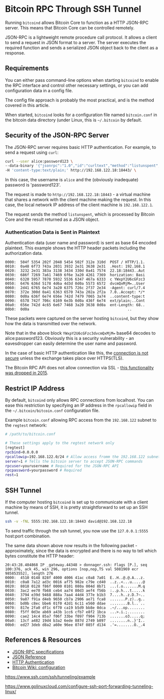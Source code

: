 # Bitcoin RPC Through SSH Tunnel
Running `bitcoind` allows Bitcoin Core to function as a HTTP JSON-RPC server. This means that Bitcoin Core can be controlled remotely.

JSON-RPC is a lightweight remote procedure call protocol. It allows a client to send a request in JSON format to a server. The server executes the required function and sends a serialized JSON object back to the client as a response.

Requirements
------------
You can either pass command-line options when starting `bitcoind` to enable the RPC interface and control other necessary settings, or you can add configuration data in a config file.

The config file approach is probably the most practical, and is the method covered in this article.

When started, `bitcoind` looks for a configuration file named `bitcoin.conf` in the bitcoin data directory (under Linux, this is `~/.bitcoin` by default.



Security of the JSON-RPC Server
-------------------------------
The JSON-RPC server requires basic HTTP authentication. For example, to send a request using `curl`:

```bash
curl --user alice:password123 \
--data-binary '{"jsonrpc":"1.0","id":"curltext","method":"listunspent","params":[]}' \
-H 'content-type:text/plain;' http://192.168.122.18:18443/ \
```
In this case, the username is `alice` and the (obviously inadequate) password is 'password123'.

The request is made to `http://192.168.122.18:18443` - a virtual machine that shares a network with the client machine making the request. In this case, the local network IP address of the client machine is `192.168.122.1`.

The request sends the method `listunspent`, which is processed by Bitcoin Core and the result returned as a JSON object.

### Authentication Data is Sent in Plaintext
Authentication data (user name and password) is sent as base 64 encoded plaintext. This example shows the HTTP header packets including the authorization data.

```data
0000:  504f 5354 202f 2048 5454 502f 312e 310d  POST / HTTP/1.1.
0010:  0a48 6f73 743a 2031 3932 2e31 3638 2e31  .Host: 192.168.1
0020:  3232 2e31 383a 3138 3434 330d 0a41 7574  22.18:18443..Aut
0030:  686f 7269 7a61 7469 6f6e 3a20 4261 7369  horization: Basi
0040:  6320 5957 7870 5932 5536 6347 467a 6333  c YWxpY2U6cGFzc3
0050:  6476 636d 5178 4d6a 4d3d 0d0a 5573 6572  dvcmQxMjM=..User
0060:  2d41 6765 6e74 3a20 6375 726c 2f37 2e34  -Agent: curl/7.4
0070:  372e 300d 0a41 6363 6570 743a 202a 2f2a  7.0..Accept: */*
0080:  0d0a 636f 6e74 656e 742d 7479 7065 3a74  ..content-type:t
0090:  6578 742f 706c 6169 6e3b 0d0a 436f 6e74  ext/plain;..Cont
00a0:  656e 742d 4c65 6e67 7468 3a20 3638 0d0a  ent-Length: 68..
00b0:  0d0a                                             ..

```
These packets were captured on the server hosting `bitcoind`, but they show how the data is transmitted over the network.

Note that in the above block `YWxpY2U6cGFzc3dvcmQxMjM=` base64 decodes to alice:password123. Obviously this is a security vulnerability - an eavesdropper can easily determine the user name and password.

In the case of basic HTTP authentication like this, the [connection is not secure][5] unless the exchange takes place over HTTPS(TLS).

The Bitcoin RPC API does not allow connection via SSL - [this functionality was dropped in 2015][3].

Restrict IP Address
-------------------
By default, `bitcoind` only allows RPC connections from localhost. You can ease this restriction by specifying an IP address in the `rpcallowip` field in the `~/.bitcoin/bitcoin.conf` configuration file.

Example `bitcoin.conf` allowing RPC access from the `192.168.122` subnet to the `regtest` network:

```bash
# /path/to/bitcoin.conf

# These settings apply to the regtest network only
[regtest]
rpcbind=0.0.0.0
rpcallowip=192.168.122.0/24 # Allow access fromm the 192.168.122 subnet
server=1 # Tells the bitcoin server to accept JSON-RPC commands
rpcuser=yourusername # Required for the JSON-RPC API
rpcpassword=yourpassword # Required
rest=1
```

SSH Tunnel
----------
If the computer hosting `bitcoind` is set up to communicate with a client machine by means of SSH, it is pretty straightforward to set up an SSH tunnel.

```bash
ssh -v -fNL 5555:192.168.122.18:18443 david@192.168.122.18
```
To send traffic through the ssh tunnel, you now use the `127.0.0.1:5555` host:port combination.

The same data shown above now results in the following packet - approximately, since the data is encrypted and there is no way to tell which bytes constitute the HTTP header:
```
20:43:28.404868 IP _gateway.44348 > donnager.ssh: Flags [P.], seq 100:376, ack 45, win 296, options [nop,nop,TS val 5081969 ecr 985853552], length 276
0000:  4510 0148 828f 4000 4006 41ac c0a8 7a01  E..H..@.@.A...z.
0010:  c0a8 7a12 ad3c 0016 af75 982e c79e cd40  ..z..<...u.....@
0020:  8018 0128 f86f 0000 0101 080a 004d 8b71  ...(.o.......M.q
0030:  3ac2 ee70 fb68 ceb4 aa74 80d3 aef4 f56b  :..p.h...t.....k
0040:  3794 e39d 9468 888a 7aa4 44d4 377e b1b3  7....h..z.D.7~..
0050:  9a87 f91a d4eb 9650 cb7a 2906 ae71 fca8  .......P.z)..q..
0060:  bd0b c8ec bbe6 01f0 42d1 6c11 e560 ddae  ........B.l..`..
0070:  817e 2fa0 df1c 6f70 ca19 b5d9 bb8e 0dca  .~/...op........
0080:  f5ff 0d3e ab69 a43b 1cc6 cfb7 e8f2 1bca  ...>.i.;........
0090:  cae2 14c4 85a7 f06f 33be f097 f904 713b  .......o3.....q;
00a0:  13cf a482 19d4 b3a2 6ede 887d 2749 b897  ........n..}'I..
00b0:  ed27 3deb d8a2 a60e 96ee 074f 085f d134  .'=........O._.4
```

References & Resources
----------------------
* [JSON-RPC specifications][1]
* [JSON Reference][2]
* [HTTP Authentication][5]
* [Bitcoin Wiki: configuration][6]

[1]: https://www.jsonrpc.org/specification_v1
[2]: https://www.json.org/json-en.html
[3]: https://github.com/bitcoin/bitcoin/blob/d6a92dd0ea42ec64f15b81843b4db62c7b186bdb/doc/release-notes.md#ssl-support-for-rpc-dropped
[4]: https://osric.com/chris/accidental-developer/2018/07/curl-basic-auth-base64-encoded-credentials/
[5]: https://developer.mozilla.org/en-US/docs/Web/HTTP/Authentication
[6]: https://en.bitcoin.it/wiki/Running_Bitcoin

https://www.ssh.com/ssh/tunneling/example

https://www.golinuxcloud.com/configure-ssh-port-forwarding-tunneling-linux/
